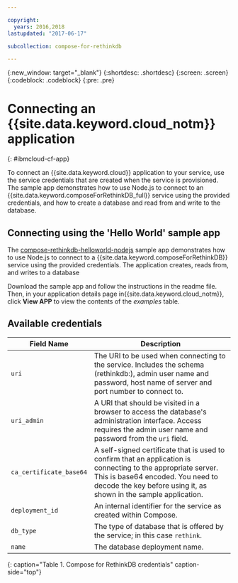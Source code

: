 ```yaml
---

copyright:
  years: 2016,2018
lastupdated: "2017-06-17"

subcollection: compose-for-rethinkdb

---
```


{:new_window: target="_blank"}
{:shortdesc: .shortdesc}
{:screen: .screen}
{:codeblock: .codeblock}
{:pre: .pre}

# Connecting an {{site.data.keyword.cloud_notm}} application
{: #ibmcloud-cf-app}

To connect an {{site.data.keyword.cloud}} application to your service, use the service credentials that are created when the service is provisioned. The sample app demonstrates how to use Node.js to connect to an {{site.data.keyword.composeForRethinkDB_full}} service using the provided credentials, and how to create a database and read from and write to the database.

## Connecting using the 'Hello World' sample app

The [compose-rethinkdb-helloworld-nodejs](https://github.com/IBM-Bluemix/compose-rethinkdb-helloworld-nodejs) sample app demonstrates how to use Node.js to connect to a {{site.data.keyword.composeForRethinkDB}} service using the provided credentials. The application creates, reads from, and writes to a database

Download the sample app and follow the instructions in the readme file. Then, in your application details page in{{site.data.keyword.cloud_notm}}, click **View APP** to view the contents of the *examples* table.

## Available credentials

Field Name|Description
----------|-----------
`uri`|The URI to be used when connecting to the service. Includes the schema (rethinkdb:), admin user name and password, host name of server and port number to connect to.
`uri_admin`|A URI that should be visited in a browser to access the database's administration interface. Access requires the admin user name and password from the `uri` field.
`ca_certificate_base64`|A self-signed certificate that is used to confirm that an application is connecting to the appropriate server. This is base64 encoded. You need to decode the key before using it, as shown in the sample application.
`deployment_id`|An internal identifier for the service as created within Compose.
`db_type`|The type of database that is offered by the service; in this case `rethink`.
`name`|The database deployment name.
{: caption="Table 1. Compose for RethinkDB credentials" caption-side="top"}
